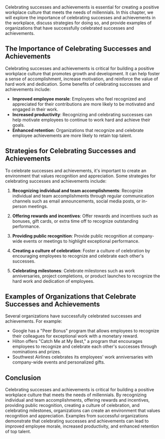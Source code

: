 
Celebrating successes and achievements is essential for creating a positive workplace culture that meets the needs of millennials. In this chapter, we will explore the importance of celebrating successes and achievements in the workplace, discuss strategies for doing so, and provide examples of organizations that have successfully celebrated successes and achievements.

The Importance of Celebrating Successes and Achievements
--------------------------------------------------------

Celebrating successes and achievements is critical for building a positive workplace culture that promotes growth and development. It can help foster a sense of accomplishment, increase motivation, and reinforce the value of hard work and dedication. Some benefits of celebrating successes and achievements include:

- **Improved employee morale**: Employees who feel recognized and appreciated for their contributions are more likely to be motivated and engaged in their work.
- **Increased productivity**: Recognizing and celebrating successes can help motivate employees to continue to work hard and achieve their goals.
- **Enhanced retention**: Organizations that recognize and celebrate employee achievements are more likely to retain top talent.

Strategies for Celebrating Successes and Achievements
-----------------------------------------------------

To celebrate successes and achievements, it's important to create an environment that values recognition and appreciation. Some strategies for celebrating successes and achievements include:

1. **Recognizing individual and team accomplishments**: Recognize individual and team accomplishments through regular communication channels such as email announcements, social media posts, or in-person meetings.

2. **Offering rewards and incentives**: Offer rewards and incentives such as bonuses, gift cards, or extra time off to recognize outstanding performance.

3. **Providing public recognition**: Provide public recognition at company-wide events or meetings to highlight exceptional performance.

4. **Creating a culture of celebration**: Foster a culture of celebration by encouraging employees to recognize and celebrate each other's successes.

5. **Celebrating milestones**: Celebrate milestones such as work anniversaries, project completions, or product launches to recognize the hard work and dedication of employees.

Examples of Organizations that Celebrate Successes and Achievements
-------------------------------------------------------------------

Several organizations have successfully celebrated successes and achievements. For example:

- Google has a "Peer Bonus" program that allows employees to recognize their colleagues for exceptional work with a monetary reward.
- Hilton offers "Catch Me at My Best," a program that encourages employees to recognize and celebrate each other's successes through nominations and prizes.
- Southwest Airlines celebrates its employees' work anniversaries with company-wide events and personalized gifts.

Conclusion
----------

Celebrating successes and achievements is critical for building a positive workplace culture that meets the needs of millennials. By recognizing individual and team accomplishments, offering rewards and incentives, providing public recognition, creating a culture of celebration, and celebrating milestones, organizations can create an environment that values recognition and appreciation. Examples from successful organizations demonstrate that celebrating successes and achievements can lead to improved employee morale, increased productivity, and enhanced retention of top talent.
